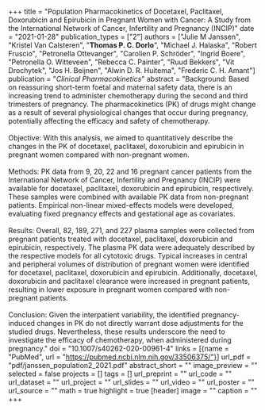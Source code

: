 +++
title = "Population Pharmacokinetics of Docetaxel, Paclitaxel, Doxorubicin and Epirubicin in Pregnant Women with Cancer: A Study from the International Network of Cancer, Infertility and Pregnancy (INCIP)"
date = "2021-01-28"
publication_types = ["2"]
authors = ["Julie M Janssen", "Kristel Van Calsteren", "**Thomas P. C. Dorlo**", "Michael J. Halaska", "Robert Fruscio", "Petronella Ottevanger", "Carolien P. Schröder", "Ingrid Boere", "Petronella O. Witteveen", "Rebecca C. Painter", "Ruud Bekkers", "Vit Drochytek", "Jos H. Beijnen", "Alwin D. R. Huitema", "Frederic C. H. Amant"]
publication = "_Clinical Pharmacokinetics_"
abstract = "Background: Based on reassuring short-term foetal and maternal safety data, there is an increasing trend to administer chemotherapy during the second and third trimesters of pregnancy. The pharmacokinetics (PK) of drugs might change as a result of several physiological changes that occur during pregnancy, potentially affecting the efficacy and safety of chemotherapy.<br><br>Objective: With this analysis, we aimed to quantitatively describe the changes in the PK of docetaxel, paclitaxel, doxorubicin and epirubicin in pregnant women compared with non-pregnant women.<br><br>Methods: PK data from 9, 20, 22 and 16 pregnant cancer patients from the International Network of Cancer, Infertility and Pregnancy (INCIP) were available for docetaxel, paclitaxel, doxorubicin and epirubicin, respectively. These samples were combined with available PK data from non-pregnant patients. Empirical non-linear mixed-effects models were developed, evaluating fixed pregnancy effects and gestational age as covariates.<br><br>Results: Overall, 82, 189, 271, and 227 plasma samples were collected from pregnant patients treated with docetaxel, paclitaxel, doxorubicin and epirubicin, respectively. The plasma PK data were adequately described by the respective models for all cytotoxic drugs. Typical increases in central and peripheral volumes of distribution of pregnant women were identified for docetaxel, paclitaxel, doxorubicin and epirubicin. Additionally, docetaxel, doxorubicin and paclitaxel clearance were increased in pregnant patients, resulting in lower exposure in pregnant women compared with non-pregnant patients.<br><br>Conclusion: Given the interpatient variability, the identified pregnancy-induced changes in PK do not directly warrant dose adjustments for the studied drugs. Nevertheless, these results underscore the need to investigate the efficacy of chemotherapy, when administered during pregnancy."
doi = "10.1007/s40262-020-00961-4"
links = [{name = "PubMed", url = "https://pubmed.ncbi.nlm.nih.gov/33506375/"}]
url_pdf = "pdf/janssen_population2_2021.pdf"
abstract_short = ""
image_preview = ""
selected = false
projects = []
tags = []
url_preprint = ""
url_code = ""
url_dataset = ""
url_project = ""
url_slides = ""
url_video = ""
url_poster = ""
url_source = ""
math = true
highlight = true
[header]
image = ""
caption = ""
+++

